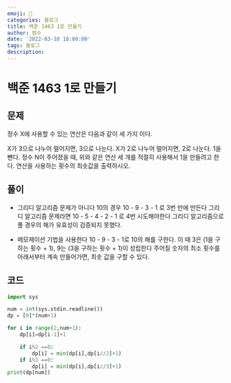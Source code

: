 ```yaml
---
emoji: 🏃
categories: 블로그
title: 백준 1463 1로 만들기
author: 범수
date: '2022-03-10 18:00:00'
tags: 블로그
description:
---
```

<!-- 
튜토리얼, 하우 투 가이드, 설명 ,레퍼런스 
https://documentation.divio.com/tutorials/
-->

# 백준 1463 1로 만들기
## 문제
정수 X에 사용할 수 있는 연산은 다음과 같이 세 가지 이다.

X가 3으로 나누어 떨어지면, 3으로 나눈다.
X가 2로 나누어 떨어지면, 2로 나눈다.
1을 뺀다.
정수 N이 주어졌을 때, 위와 같은 연산 세 개를 적절히 사용해서 1을 만들려고 한다. 연산을 사용하는 횟수의 최솟값을 출력하시오.
## 풀이

* 그리디 알고리즘 문제가 아니다
 10의 경우 10 - 9 - 3 - 1 로 3번 만에 만든다
 그리디 알고리즘 문제라면 10 - 5 - 4 - 2 - 1 로 4번 시도해야한다
 그리디 알고리즘으로 풀 경우의 해가 유효성이 검증되지 못했다.

* 메모제이션 기법을 사용한다
 10 - 9 - 3 - 1로 10의 해를 구한다.
 이 때 3은 (1을 구하는 횟수 + 1), 9는 (3을 구하는 횟수 + 1)이 성립한다
 주어질 숫자의 최소 횟수를 아래서부터 계속 만들어가면, 최솟 값을 구할 수 있다. 

## 코드
```python
import sys

num = int(sys.stdin.readline())
dp = [0]*(num+1)

for i in range(2,num+1):
    dp[i]=dp[i-1]+1

    if i%2 ==0:
        dp[i] = min(dp[i],dp[i//2]+1)
    if i%3 ==0:
        dp[i] = min(dp[i],dp[i//3]+1)
print(dp[num])
```
